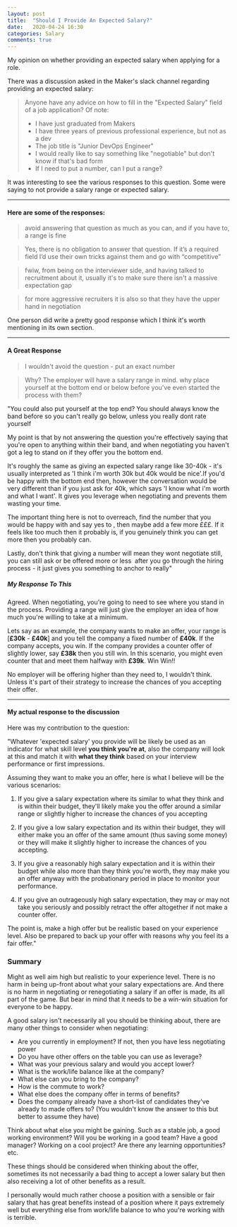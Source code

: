 ```yaml
---
layout: post
title:  "Should I Provide An Expected Salary?"
date:   2020-04-24 16:30
categories: Salary
comments: true
---
```


My opinion on whether providing an expected salary when applying for a role.

<!--more-->

There was a discussion asked in the Maker's slack channel regarding providing an expected salary:

> Anyone have any advice on how to fill in the "Expected Salary" field of a job application? Of note:
> - I have just graduated from Makers
> - I have three years of previous professional experience, but not as a dev
> - The job title is "Junior DevOps Engineer"
> - I would really like to say something like "negotiable" but don't know if that's bad form
> - If I need to put a number, can I put a range?

It was interesting to see the various responses to this question. Some were saying to not provide a salary range or expected salary.

---

#### Here are some of the responses:
> avoid answering that question as much as you can, and if you have to, a range is fine

> Yes, there is no obligation to answer that question. If it’s a required field I’d use their own tricks against them and go with “competitive”

> fwiw, from being on the interviewer side, and having talked to recruitment about it, usually it's to make sure there isn't a massive expectation gap

> for more aggressive recruiters it is also so that they have the upper hand in negotiation


One person did write a pretty good response which I think it's worth mentioning in its own section.

---
#### A Great Response
> I wouldn't avoid the question - put an exact number

> Why? The employer will have a salary range in mind. why place yourself at the bottom end or below before you’ve even started the process with them?

"You could also put yourself at the top end? You should always know the band before so you can't really go below, unless you really dont rate yourself

My point is that by not answering the question you're effectively saying that you're open to anything within their band, and when negotiating you haven't got a leg to stand on if they offer you the bottom end.

It's roughly the same as giving an expected salary range like 30-40k - it's usually interpreted as 'I think i'm worth 30k but 40k would be nice'.If you'd be happy with the bottom end then, however the conversation would be very different than if you just ask for 40k, which says 'I know what i'm worth and what I want'. It gives you leverage when negotiating and prevents them wasting your time.

The important thing here is not to overreach, find the number that you would be happy with and say yes to , then maybe add a few more £££. If it feels like too much then it probably is, if you genuinely think you can get more then you probably can.

Lastly, don't think that giving a number will mean they wont negotiate still, you can still ask or be offered more or less  after you go through the hiring process - it just gives you something to anchor to really"


##### My Response To This
Agreed. When negotiating, you're going to need to see where you stand in the process. Providing a range will just give the employer an idea of how much you're willing to take at a minimum.

Lets say as an example, the company wants to make an offer, your range is [**£30k** - **£40k**] and you tell the company a fixed number of **£40k**. If the company accepts, you win. If the company provides a counter offer of slightly lower, say **£38k** then you still win. In this scenario, you might even counter that and meet them halfway with **£39k**. Win Win!!

No employer will be offering higher than they need to, I wouldn't think. Unless it's part of their strategy to increase the chances of you accepting their offer.

---

#### My actual response to the discussion
Here was my contribution to the question:

"Whatever 'expected salary' you provide will be likely be used as an indicator for what skill level **you think you're at**, also the company will look at this and match it with **what they think** based on your interview performance or first impressions.

Assuming they want to make you an offer, here is what I believe will be the various scenarios:

1. If you give a salary expectation where its similar to what they think and is within their budget, they'll likely make you the offer around a similar range or slightly higher to increase the chances of you accepting

2. If you give a low salary expectation and its within their budget, they will either make you an offer of the same amount (thus saving some money) or they will make it slightly higher to increase the chances of you accepting.

3. If you give a reasonably high salary expectation and it is within their budget while also more than they think you're worth, they may make you an offer anyway with the probationary period in place to monitor your performance.

4. If you give an outrageously high salary expectation, they may or may not take you seriously and possibly retract the offer altogether if not make a counter offer.

The point is, make a high offer but be realistic based on your experience level. Also be prepared to back up your offer with reasons why you feel its a fair offer."

### Summary

Might as well aim high but realistic to your experience level. There is no harm in being up-front about what your salary expectations are. And there is no harm in negotiating or renegotiating a salary if an offer is made, its all part of the game. But bear in mind that it needs to be a win-win situation for everyone to be happy.

A good salary isn't necessarily all you should be thinking about, there are many other things to consider when negotiating:
- Are you currently in employment? If not, then you have less negotiating power
- Do you have other offers on the table you can use as leverage?
- What was your previous salary and would you accept lower?
- What is the work/life balance like at the company?
- What else can you bring to the company?
- How is the commute to work?
- What else does the company offer in terms of benefits?
- Does the company already have a short-list of candidates they've already to made offers to? (You wouldn't know the answer to this but better to assume they have)

Think about what else you might be gaining. Such as a stable job, a good working environment? Will you be working in a good team? Have a good manager? Working on a cool project? Are there any learning opportunities? etc.

These things should be considered when thinking about the offer, sometimes its not necessarily a bad thing to accept a lower salary but then also receiving a lot of other benefits as a result.

I personally would much rather choose a position with a sensible or fair salary that has great benefits instead of a position where it pays extremely well but everything else from work/life balance to who you're working with is terrible.